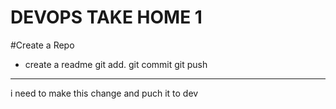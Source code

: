 # DEVOPS TAKE HOME 1


#Create a Repo


- create a readme
git add.
git commit
git push

---

i need to make this change and puch it to dev
